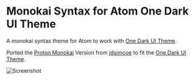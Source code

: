 # Monokai Syntax for Atom One Dark UI Theme

A monokai syntax theme for Atom to work with [One Dark UI Theme](https://atom.io/themes/one-dark-ui).

Ported the [Proton Monokai](https://github.com/jdsimcoe/proton-kai) Version from [jdsimcoe](https://github.com/jdsimcoe) to fit the [One Dark UI Theme](https://atom.io/themes/one-dark-ui).

![Screenshot](http://cl.ly/image/2Y3v0S0V3Y04/Image%202014-05-14%20at%207.59.58%20AM.png)
